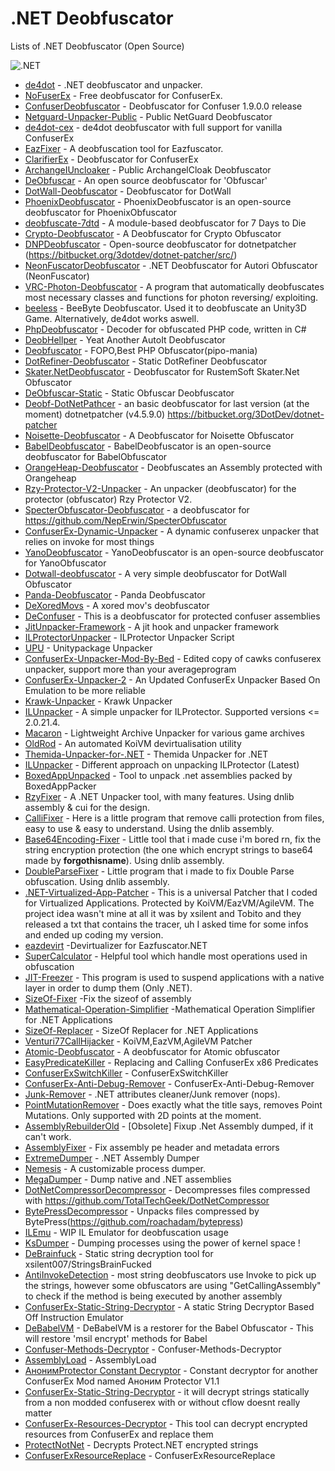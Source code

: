 # .NET Deobfuscator

 Lists of .NET Deobfuscator (Open Source)
 
 ![.NET](https://www.mindphp.com/images/knowledge/IT/Microsoft_.NET_logo.png)

* [de4dot](https://github.com/0xd4d/de4dot) - .NET deobfuscator and unpacker.
* [NoFuserEx](https://github.com/CodeShark-Dev/NoFuserEx) - Free deobfuscator for ConfuserEx.
* [ConfuserDeobfuscator](https://github.com/maddnias/ConfuserDeobfuscator) - Deobfuscator for Confuser 1.9.0.0 release
* [Netguard-Unpacker-Public](https://github.com/Tanasittx/NetGuard-Unpacker-Public) - Public NetGuard Deobfuscator
* [de4dot-cex](https://github.com/ViRb3/de4dot-cex) -  de4dot deobfuscator with full support for vanilla ConfuserEx 
* [EazFixer](https://github.com/HoLLy-HaCKeR/EazFixer) - A deobfuscation tool for Eazfuscator.
* [ClarifierEx](https://github.com/chaplin89/ClarifierEx) - Deobfuscator for ConfuserEx
* [ArchangeIUncloaker](https://github.com/TobitoFatitoNulled/ArchangelUnCloaker) - Public ArchangelCloak Deobfuscator
* [DeObfuscar](https://github.com/XenocodeRCE/DEObfuscar) - An open source deobfuscator for 'Obfuscar'
* [DotWall-Deobfuscator](https://github.com/MindSystemm/DotWall-Deobfuscator) - Deobfuscator for DotWall
* [PhoenixDeobfuscator](https://github.com/n017/PhoenixDeobfuscator) - PhoenixDeobfuscator is an open-source deobfuscator for PhoenixObfuscator
* [deobfuscate-7dtd](https://github.com/DerPopo/deobfuscate-7dtd) - A module-based deobfuscator for 7 Days to Die
* [Crypto-Deobfuscator](https://github.com/Rhotav/Crypto-Deobfuscator) - A Deobfuscator for Crypto Obfuscator
* [DNPDeobfuscator](https://github.com/XenocodeRCE/DNPDeobfuscator) - Open-source deobfuscator for dotnetpatcher (https://bitbucket.org/3dotdev/dotnet-patcher/src/)
* [NeonFuscatorDeobfuscator](https://github.com/Mighty00/NeonFuscatorDeobfuscator) - .NET Deobfuscator for Autori Obfuscator (NeonFuscator)
* [VRC-Photon-Deobfuscator](https://github.com/Colton1skees/VRC-Photon-Deobfuscator) - A program that automatically deobfuscates most necessary classes and functions for photon reversing/ exploiting.
* [beeless](https://github.com/ioncodes/beeless) - BeeByte Deobfuscator. Used it to deobfuscate an Unity3D Game. Alternatively, de4dot works aswell.
* [PhpDeobfuscator](https://github.com/martinlindhe/PhpDeobfuscator) - Decoder for obfuscated PHP code, written in C#
* [DeobHellper](https://github.com/InforgeNet/DeobHellper) - Yeat Another AutoIt Deobfuscator
* [Deobfuscator](https://github.com/NewDelion/Deobfuscator) - FOPO,Best PHP Obfuscator(pipo-mania)
* [DotRefiner-Deobfuscator](https://github.com/DarkObb/DotRefiner-Deobfuscator) - Static DotRefiner Deobfuscator
* [Skater.NetDeobfuscator](https://github.com/MindSystemm/Skater.NetDeobfuscator) - Deobfuscator for RustemSoft Skater.Net Obfuscator
* [DeObfuscar-Static](https://github.com/DarkObb/DeObfuscar-Static) - Static Obfuscar Deobfuscator
* [Deobf-DotNetPathcer](https://github.com/CodeOfDark/Deobf-DotNetPatcher) - an basic deobfuscator for last version (at the moment) dotnetpatcher (v4.5.9.0) https://bitbucket.org/3DotDev/dotnet-patcher
* [Noisette-Deobfuscator](https://github.com/Rhotav/Noisette-Deobfuscator) - A Deobfuscator for Noisette Obfuscator
* [BabelDeobfuscator](https://github.com/n017/BabelDeobfuscator) - BabelDeobfuscator is an open-source deobfuscator for BabelObfuscator
* [OrangeHeap-Deobfuscator](https://github.com/netlool/OrangeHeap-Deobfuscator) - Deobfuscates an Assembly protected with Orangeheap
* [Rzy-Protector-V2-Unpacker](https://github.com/illuZion9999/Rzy-Protector-V2-unpacker) - An unpacker (deobfuscator) for the protector (obfuscator) Rzy Protector V2.
* [SpecterObfuscator-Deobfuscator](https://github.com/XenocodeRCE/SpecterObfuscator-Deobfuscator) - a deobfuscator for https://github.com/NepErwin/SpecterObfuscator
* [ConfuserEx-Dynamic-Unpacker](https://github.com/hadehadehade/deobfuscator) - A dynamic confuserex unpacker that relies on invoke for most things
* [YanoDeobfuscator](https://github.com/n017/YanoDeobfuscator) - YanoDeobfuscator is an open-source deobfuscator for YanoObfuscator
* [Dotwall-deobfuscator](https://github.com/n017/Dotwall-deobfuscator) - A very simple deobfuscator for DotWall Obfuscator
* [Panda-Deobfuscator](https://github.com/Alxs009/Panda-Deobfuscator) - Panda Deobfuscator
* [DeXoredMovs](https://github.com/whereisr0da/DeXoredMovs) - A xored mov's deobfuscator
* [DeConfuser](https://github.com/mbonacci/DeConfuser) - This is a deobfuscator for protected confuser assemblies
* [JitUnpacker-Framework](https://github.com/wwh1004/JitUnpacker-Framework) - A jit hook and unpacker framework
* [ILProtectorUnpacker](https://github.com/RexProg/ILProtectorUnpacker) - ILProtector Unpacker Script
* [UPU](https://github.com/derFunk/UPU) - Unitypackage Unpacker
* [ConfuserEx-Unpacker-Mod-By-Bed](https://github.com/BedTheGod/ConfuserEx-Unpacker-Mod-by-Bed) - Edited copy of cawks confuserex unpacker, support more than your averageprogram
* [ConfuserEx-Unpacker-2](https://github.com/hackovh/ConfuserEx-Unpacker-2) - An Updated ConfuserEx Unpacker Based On Emulation to be more reliable
* [Krawk-Unpacker](https://github.com/cristlxrd/Krawk-Unpacker) - Krawk Unpacker
* [ILUnpacker](https://github.com/Michidu/ILUnpacker) - A simple unpacker for ILProtector. Supported versions <= 2.0.21.4.
* [Macaron](https://github.com/Azukee/Macaron) - Lightweight Archive Unpacker for various game archives
* [OldRod](https://github.com/Washi1337/OldRod) - An automated KoiVM devirtualisation utility
* [Themida-Unpacker-for-.NET](https://github.com/cg10036/Themida-Unpacker-for-.NET) - Themida Unpacker for .NET
* [ILUnpacker](https://github.com/TobitoFatitoNulled/ILPUnpacker) - Different approach on unpacking ILProtector (Latest)
* [BoxedAppUnpacked](https://github.com/MindSystemm/BoxedAppUnpacked) - Tool to unpack .net assemblies packed by BoxedAppPacker
* [RzyFixer](https://github.com/Riziebtw/RzyFixer) - A .NET Unpacker tool, with many features. Using dnlib assembly & cui for the design.
* [CalliFixer](https://github.com/Riziebtw/CalliFixer) - Here is a little program that remove calli protection from files, easy to use & easy to understand. Using the dnlib assembly.
* [Base64Encoding-Fixer](https://github.com/Riziebtw/Base64Encoding-Fixer) - Little tool that i made cuse i'm bored rn, fix the string encryption protection (the one which encrypt strings to base64 made by **forgothisname**). Using dnlib assembly. 
* [DoubleParseFixer](https://github.com/Riziebtw/DoubleParseFixer) - Little program that i made to fix Double Parse obfuscation. Using dnlib assembly.
* [.NET-Virtualized-App-Patcher](https://github.com/ForlaxPy/.NET-Virtualized-Apps-Patcher) - This is a universal Patcher that I coded for Virtualized Applications. Protected by KoiVM/EazVM/AgileVM. The project idea wasn't mine at all it was by xsilent and Tobito and they released a txt that contains the tracer, uh I asked time for some infos and ended up coding my version.
* [eazdevirt](https://github.com/saneki/eazdevirt) -Devirtualizer for Eazfuscator.NET
* [SuperCalculator](https://github.com/MindSystemm/SuperCalculator) - Helpful tool which handle most operations used in obfuscation
* [JIT-Freezer](https://github.com/ZrCulillo/JIT-Freezer) - This program is used to suspend applications with a native layer in order to dump them (Only .NET).
* [SizeOf-Fixer](https://github.com/RivaTesu/SizeOf-Fixer) -Fix the sizeof of assembly
* [Mathematical-Operation-Simplifier](https://github.com/Rhotav/Mathematical-Operation-Simplifier) -Mathematical Operation Simplifier for .NET Applications
* [SizeOf-Replacer](https://github.com/Rhotav/SizeOf-Replacer) - SizeOf Replacer for .NET Applications
* [Venturi77CallHijacker](https://github.com/TobitoFatitoNulled/Venturi77CallHijacker) - KoiVM,EazVM,AgileVM Patcher 
* [Atomic-Deobfuscator](https://github.com/CursedSheep/Atomic-Deobfuscator) - A deobfuscator for Atomic obfuscator
* [EasyPredicateKiller](https://github.com/ZeroPlusBlog/EasyPredicateKiller) - Replacing and Calling ConfuserEx x86 Predicates
* [ConfuserExSwitchKiller](https://github.com/VAllens/ConfuserExSwitchKiller) -  ConfuserExSwitchKiller
* [ConfuserEx-Anti-Debug-Remover](https://github.com/ALEHACKsp/ConfuserEx-Anti-Debug-Remover) - ConfuserEx-Anti-Debug-Remover
* [Junk-Remover](https://github.com/DevT02/Junk-Remover) - .NET attributes cleaner/Junk remover (nops).
* [PointMutationRemover](https://github.com/DevT02/PointMutationRemover) - 
Does exactly what the title says, removes Point Mutations. Only supported with 2D points at the moment.
* [AssemblyRebuilderOld](https://github.com/wwh1004/AssemblyRebuilderOld) - 
[Obsolete] Fixup .Net Assembly dumped, if it can't work.
* [AssemblyFixer](https://github.com/wwh1004/AssemblyFixer) - 
Fix assembly pe header and metadata errors
* [ExtremeDumper](https://github.com/wwh1004/ExtremeDumper) - 
.NET Assembly Dumper
* [Nemesis](https://github.com/not-matthias/Nemesis) - 
A customizable process dumper.
* [MegaDumper](https://github.com/CodeCracker-Tools/MegaDumper) - 
Dump native and .NET assemblies
* [DotNetCompressorDecompressor](https://github.com/ribthegreat99OrN0P/DotNetCompressorDecompressor) - 
Decompresses files compressed with https://github.com/TotalTechGeek/DotNetCompressor
* [BytePressDecompressor](https://github.com/ribthegreat99OrN0P/BytePressDecompressor) - Unpacks files compressed by BytePress(https://github.com/roachadam/bytepress)
* [ILEmu](https://github.com/NETFuscator/ILEmu) - 
WIP IL Emulator for deobfuscation usage
* [KsDumper](https://github.com/EquiFox/KsDumper) - 
Dumping processes using the power of kernel space !
* [DeBrainfuck](https://github.com/Plot1337/DeBrainfuck) - 
Static string decryption tool for xsilent007/StringsBrainFucked
* [AntiInvokeDetection](https://github.com/obfuscators-2019/AntiInvokeDetection) - most string deobfuscators use Invoke to pick up the strings, however some obfuscators are using "GetCallingAssembly" to check if the method is being executed by another assembly 
* [ConfuserEx-Static-String-Decryptor](https://github.com/Loksie/ConfuserEx-Static-String-Decryptor) - A static String Decryptor Based Off Instruction Emulator
* [DeBabelVM](https://github.com/Panthere/DeBabelVM) - DeBabelVM is a restorer for the Babel Obfuscator - This will restore 'msil encrypt' methods for Babel
* [Confuser-Methods-Decryptor](https://github.com/CodeCracker-Tools/Confuser-Methods-Decryptor) - Confuser-Methods-Decryptor
* [AssemblyLoad](https://github.com/CodeCracker-Tools/AssemblyLoad) - AssemblyLoad
* [АнонимProtector Constant Decryptor](https://github.com/Tanasittx/AHOHNMProtector-Constant-Decryptor) - Constant decryptor for another ConfuserEx Mod named Аноним Protector V1.1
* [ConfuserEx-Static-String-Decryptor](https://github.com/Kinimiwar/ConfuserEx-Static-String-Decryptor) - it will decrypt strings statically from a non modded confuserex with or without cflow doesnt really matter
* [ConfuserEx-Resources-Decryptor](https://github.com/MindSystemm/ConfuserEx-Resources-Decryptor) - This tool can decrypt encrypted resources from ConfuserEx and replace them
* [ProtectNotNet](https://github.com/netlool/ProtectNotNet) - Decrypts Protect.NET encrypted strings
* [ConfuserExResourceReplace](https://github.com/YuqseLx/ConfuserExResourceReplace) - ConfuserExResourceReplace
